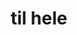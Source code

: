 ---
ee_id: '4477'
site: '1'
type: '2'
long_id: 2019-009 til hele
url: 2019-009-til-hele
title: til hele
year: '2019'
medium: IKEA GUNDE, Diamond Plate Aluminum
commission:
dims:
pitch: Re-made an IKEA GUNDE chair using Diamond Plate Aluminum - metal sheets which
  have a raised repeating texture.&nbsp;
ps:
live_url:
related:
youtube:
imgs: til-hele-2019-009-db-ih--jfR1.jpg
subheading:
display_year: '2019'
download:
add_credit:
add_credits:
related_code:
layout: things-i-made
---